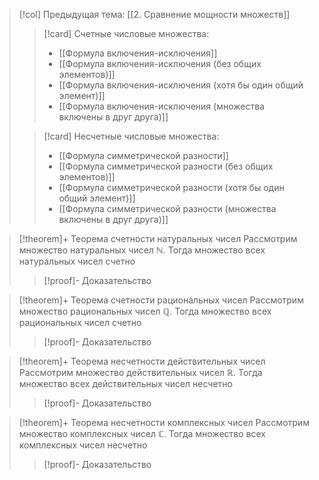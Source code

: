 > [!col] Предыдущая тема: [[2. Сравнение мощности множеств]]
>> [!card] Счетные числовые множества:
>> * [[Формула включения-исключения]]
>> * [[Формула включения-исключения (без общих элементов)]]
>> * [[Формула включения-исключения (хотя бы один общий элемент)]]
>> * [[Формула включения-исключения (множества включены в друг друга)]]
>
>> [!card] Несчетные числовые множества:
>>* [[Формула симметрической разности]]
>>* [[Формула симметрической разности (без общих элементов)]]
>>* [[Формула симметрической разности (хотя бы один общий элемент)]]
>>* [[Формула симметрической разности  (множества включены в друг друга)]]

> [!theorem]+ Теорема счетности натуральных чисел
> Рассмотрим множество натуральных чисел $\mathbb{N}$. Тогда множество всех натуральных чисел счетно
> 
> > [!proof]- Доказательство
> > 
> 

> [!theorem]+ Теорема счетности рациональных чисел
> Рассмотрим множество рациональных чисел $\mathbb{Q}$. Тогда множество всех рациональных чисел счетно
> 
> > [!proof]- Доказательство
> > 
> 

> [!theorem]+ Теорема несчетности действительных чисел
> Рассмотрим множество действительных чисел $\mathbb{R}$. Тогда множество всех действительных чисел несчетно
> 
> > [!proof]- Доказательство
> > 
> 

> [!theorem]+ Теорема несчетности комплексных чисел
> Рассмотрим множество комплексных чисел $\mathbb{C}$. Тогда множество всех комплексных чисел несчетно
> 
> > [!proof]- Доказательство
> > 
> 



